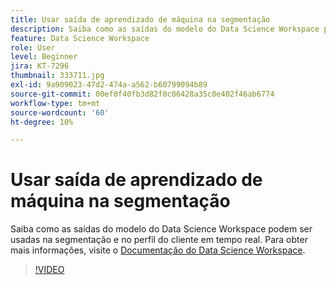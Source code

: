 ```yaml
---
title: Usar saída de aprendizado de máquina na segmentação
description: Saiba como as saídas do modelo do Data Science Workspace podem ser usadas na segmentação e no perfil do cliente em tempo real.
feature: Data Science Workspace
role: User
level: Beginner
jira: KT-7296
thumbnail: 333711.jpg
exl-id: 9a909023-47d2-474a-a562-b60799094b89
source-git-commit: 00ef0f40fb3d82f0c06428a35c0e402f46ab6774
workflow-type: tm+mt
source-wordcount: '60'
ht-degree: 10%

---
```


# Usar saída de aprendizado de máquina na segmentação

Saiba como as saídas do modelo do Data Science Workspace podem ser usadas na segmentação e no perfil do cliente em tempo real. Para obter mais informações, visite o [Documentação do Data Science Workspace](https://experienceleague.adobe.com/docs/experience-platform/data-science-workspace/home.html?lang=pt-BR).

>[!VIDEO](https://video.tv.adobe.com/v/333711)

